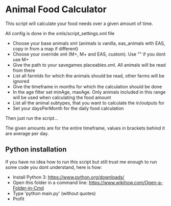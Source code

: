 # Animal Food Calculator

This script will calculate your food needs over a given amount of time.

All config is done in the xmls/script_settings.xml file

* Choose your base animals xml (animals is vanilla, eas_animals with EAS, copy in from a map if different)
* Choose your override xml (M+, M+ and EAS, custom). Use "" if you dont use M+
* Give the path to your savegames placeables.xml. All animals will be read from there
* List all farmIds for which the animals should be read, other farms will be ignored
* Give the timeframe in months for which the calculation should be done
* In the age filter set minAge, maxAge. Only animals included in this range will be used when calculating the food amount
* List all the animal subtypes, that you want to calculate the in/outputs for
* Set your daysPerMonth for the daily food calculation

Then just run the script...

The given amounts are for the entire timeframe, values in brackets behind it are average per day.

## Python installation

If you have no idea how to run this script but still trust me enough to run some code you dont understand, here is how:

* Install Python 3: https://www.python.org/downloads/
* Open this folder in a command line: https://www.wikihow.com/Open-a-Folder-in-Cmd
* Type 'python main.py' (without quotes)
* Profit